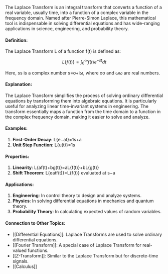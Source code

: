 The Laplace Transform is an integral transform that converts a function of a real variable, usually time, into a function of a complex variable in the frequency domain. Named after Pierre-Simon Laplace, this mathematical tool is indispensable in solving differential equations and has wide-ranging applications in science, engineering, and probability theory.

#### Definition:

The Laplace Transform L of a function f(t) is defined as:

$$L \{f(t)\} = \int_{0}^{\infty} f(t) e^{- st}dt$$

Here, ss is a complex number s=σ+iω, where σσ and ωω are real numbers.

#### Explanation:

The Laplace Transform simplifies the process of solving ordinary differential equations by transforming them into algebraic equations. It is particularly useful for analyzing linear time-invariant systems in engineering. The transform essentially maps a function from the time domain to a function in the complex frequency domain, making it easier to solve and analyze.

#### Examples:

1. **First-Order Decay**: L{e−at}=1s+a
2. **Unit Step Function**: L{u(t)}=1s

#### Properties:

1. **Linearity**: L{af(t)+bg(t)}=aL{f(t)}+bL{g(t)}
2. **Shift Theorem**: L{eatf(t)}=L{f(t)} evaluated at s−a

#### Applications:

1. **Engineering**: In control theory to design and analyze systems.
2. **Physics**: In solving differential equations in mechanics and quantum theory.
3. **Probability Theory**: In calculating expected values of random variables.

#### Connection to Other Topics:

- [[Differential Equations]]: Laplace Transforms are used to solve ordinary differential equations.
- [[Fourier Transform]]: A special case of Laplace Transform for real-valued functions.
- [[Z-Transform]]: Similar to the Laplace Transform but for discrete-time signals.
- [[Calculus]]